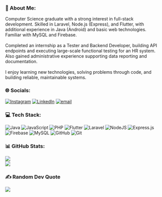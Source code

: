 ### 💫 About Me:
Computer Science graduate with a strong interest in full-stack development. Skilled in Laravel, Node.js (Express), and Flutter, with additional experience in Java (Android) and basic web technologies. Familiar with MySQL and Firebase.<br><br>Completed an internship as a Tester and Backend Developer, building API endpoints and executing large-scale functional testing for an HR system. Also gained administrative experience supporting data reporting and documentation.<br><br>I enjoy learning new technologies, solving problems through code, and building reliable, maintainable systems.


### 🌐 Socials:
[![Instagram](https://img.shields.io/badge/Instagram-%23E4405F.svg?logo=Instagram&logoColor=white)](https://instagram.com/josuanleo) [![LinkedIn](https://img.shields.io/badge/LinkedIn-%230077B5.svg?logo=linkedin&logoColor=white)](https://linkedin.com/in/josuan-leonardo-0b76a2206) [![email](https://img.shields.io/badge/Email-D14836?logo=gmail&logoColor=white)](mailto:leonardojosuan@gmail.com) 

### 💻 Tech Stack:
![Java](https://img.shields.io/badge/java-%23ED8B00.svg?style=for-the-badge&logo=openjdk&logoColor=white) ![JavaScript](https://img.shields.io/badge/javascript-%23323330.svg?style=for-the-badge&logo=javascript&logoColor=%23F7DF1E) ![PHP](https://img.shields.io/badge/php-%23777BB4.svg?style=for-the-badge&logo=php&logoColor=white) ![Flutter](https://img.shields.io/badge/Flutter-%2302569B.svg?style=for-the-badge&logo=Flutter&logoColor=white) ![Laravel](https://img.shields.io/badge/laravel-%23FF2D20.svg?style=for-the-badge&logo=laravel&logoColor=white) ![NodeJS](https://img.shields.io/badge/node.js-6DA55F?style=for-the-badge&logo=node.js&logoColor=white) ![Express.js](https://img.shields.io/badge/express.js-%23404d59.svg?style=for-the-badge&logo=express&logoColor=%2361DAFB) ![Firebase](https://img.shields.io/badge/firebase-a08021?style=for-the-badge&logo=firebase&logoColor=ffcd34) ![MySQL](https://img.shields.io/badge/mysql-4479A1.svg?style=for-the-badge&logo=mysql&logoColor=white) ![GitHub](https://img.shields.io/badge/github-%23121011.svg?style=for-the-badge&logo=github&logoColor=white) ![Git](https://img.shields.io/badge/git-%23F05033.svg?style=for-the-badge&logo=git&logoColor=white)

### 📊 GitHub Stats:
<!-- ![](https://github-readme-stats.vercel.app/api?username=josleonardo&theme=aura&hide_border=false&include_all_commits=true&count_private=false)<br/> -->
![](https://nirzak-streak-stats.vercel.app/?user=josleonardo&theme=aura&hide_border=false)<br/>
![](https://github-readme-stats.vercel.app/api/top-langs/?username=josleonardo&theme=aura&hide_border=false&include_all_commits=true&count_private=false&layout=compact)

<!-- ### 🏆 GitHub Trophies
![](https://github-profile-trophy.vercel.app/?username=josleonardo&theme=aura&no-frame=false&no-bg=true&margin-w=4) -->

### ✍️ Random Dev Quote
![](https://quotes-github-readme.vercel.app/api?type=horizontal&theme=aura)

<!-- ### 🔝 Top Contributed Repo
![](https://github-contributor-stats.vercel.app/api?username=josleonardo&limit=5&theme=aura&combine_all_yearly_contributions=true) -->
